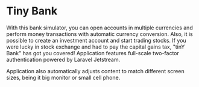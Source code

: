 # Tiny Bank

With this bank simulator, you can open accounts in multiple currencies and perform money transactions with automatic
currency conversion. Also, it is possible to create an investment account and start trading stocks. If you were lucky in
stock exchange and had to pay the capital gains tax, "tinY Bank" has got you covered! Application features full-scale
two-factor authentication powered by Laravel Jetstream.

Application also automatically adjusts content to match different screen sizes, being it big monitor or small cell
phone.